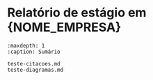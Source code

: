 # Relatório de estágio em {NOME_EMPRESA}

```{toctree}
:maxdepth: 1
:caption: Sumário

teste-citacoes.md
teste-diagramas.md
```

```{bibliography}
```

